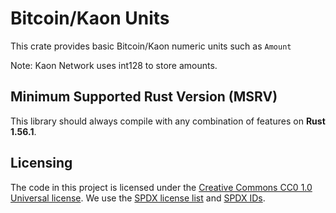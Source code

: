 # Bitcoin/Kaon Units
This crate provides basic Bitcoin/Kaon numeric units such as `Amount`

Note: Kaon Network uses int128 to store amounts.

## Minimum Supported Rust Version (MSRV)

This library should always compile with any combination of features on **Rust 1.56.1**.

## Licensing

The code in this project is licensed under the [Creative Commons CC0 1.0 Universal license](LICENSE).
We use the [SPDX license list](https://spdx.org/licenses/) and [SPDX IDs](https://spdx.dev/ids/).
